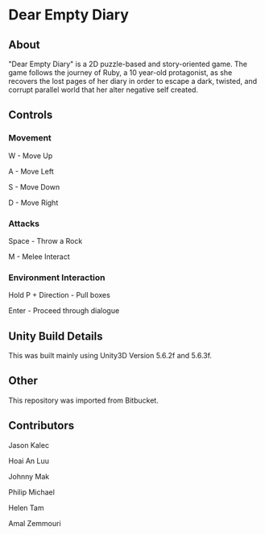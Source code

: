 # Dear Empty Diary

## About

"Dear Empty Diary" is a 2D puzzle-based and story-oriented game.
The game follows the journey of Ruby, a 10 year-old protagonist, as she recovers the lost pages of her diary in order to escape a dark, twisted, and corrupt parallel world that her alter negative self created.

## Controls

### Movement

W - Move Up

A - Move Left

S - Move Down

D - Move Right

### Attacks

Space - Throw a Rock

M - Melee Interact

### Environment Interaction
Hold P + Direction - Pull boxes

Enter - Proceed through dialogue

## Unity Build Details

This was built mainly using Unity3D Version 5.6.2f and 5.6.3f.

## Other
This repository was imported from Bitbucket.

## Contributors
Jason Kalec

Hoai An Luu

Johnny Mak

Philip Michael

Helen Tam

Amal Zemmouri

